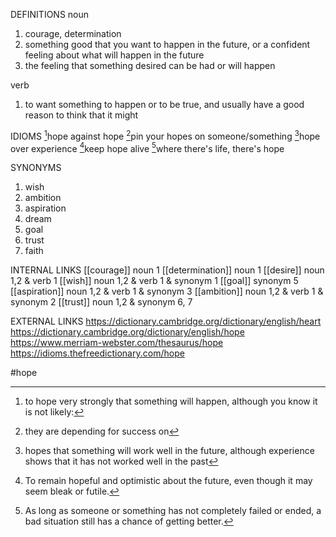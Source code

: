 DEFINITIONS
noun
1. courage, determination
2. something good that you want to happen in the future, or a confident feeling about what will happen in the future
3. the feeling that something desired can be had or will happen


verb
1.  to want something to happen or to be true, and usually have a good reason to think that it might

IDIOMS
[^1]hope against hope
[^2]pin your hopes on someone/something
[^3]hope over experience
[^4]keep hope alive
[^5]where there's life, there's hope


SYNONYMS
1. wish
2. ambition
3. aspiration
4. dream
5. goal
6. trust
7. faith

INTERNAL LINKS
[[courage]] noun 1
[[determination]] noun 1
[[desire]] noun 1,2 & verb 1
[[wish]] noun 1,2 & verb 1 & synonym 1
[[goal]] synonym 5
[[aspiration]] noun 1,2 & verb 1 & synonym 3
[[ambition]] noun 1,2 & verb 1 & synonym 2
[[trust]] noun 1,2 & synonym 6, 7


EXTERNAL LINKS
https://dictionary.cambridge.org/dictionary/english/heart
https://dictionary.cambridge.org/dictionary/english/hope
https://www.merriam-webster.com/thesaurus/hope
https://idioms.thefreedictionary.com/hope

#hope

[^1]: to hope very strongly that something will happen, although you know it is not likely:

[^2]: they are depending for success on

[^3]: hopes that something will work well in the future, although experience shows that it has not worked well in the past

[^4]: To remain hopeful and optimistic about the future, even though it may seem bleak or futile.

[^5]: As long as someone or something has not completely failed or ended, a bad situation still has a chance of getting better.
